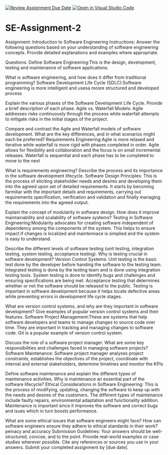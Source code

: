 [![Review Assignment Due Date](https://classroom.github.com/assets/deadline-readme-button-24ddc0f5d75046c5622901739e7c5dd533143b0c8e959d652212380cedb1ea36.svg)](https://classroom.github.com/a/-ucQIGTc)
[![Open in Visual Studio Code](https://classroom.github.com/assets/open-in-vscode-718a45dd9cf7e7f842a935f5ebbe5719a5e09af4491e668f4dbf3b35d5cca122.svg)](https://classroom.github.com/online_ide?assignment_repo_id=15244335&assignment_repo_type=AssignmentRepo)
# SE-Assignment-2
Assignment: Introduction to Software Engineering
Instructions:
Answer the following questions based on your understanding of software engineering concepts. Provide detailed explanations and examples where appropriate.

Questions:
Define Software Engineering:This is the design, development, testing and maintenance of software applications.

What is software engineering, and how does it differ from traditional programming?
Software Development Life Cycle (SDLC):Software engineering is more intelligent and usesa mosre structured and developed process

Explain the various phases of the Software Development Life Cycle. Provide a brief description of each phase.
Agile vs. Waterfall Models: Agile addresses risks continuously through the process while waterfall attempts to mitigate risks in the initial stages of the project.

Compare and contrast the Agile and Waterfall models of software development. What are the key differences, and in what scenarios might each be preferred?
Requirements Engineering:Agile is more relaxed and iterative while waterfall is more rigid with phases completed in order. Agile allows for flexibility and collaboration and the focus is on small incremental releases. Waterfall is sequential and each phase has to be completed to move to the next

What is requirements engineering? Describe the process and its importance in the software development lifecycle.
Software Design Principles: This is the process of eliciting stakeholder needs and desires and developing them into the agreed upon set of detailed requirements. It starts by becoming farmiliar with the important details and requirements, carrying out requirements specification, verification and validation and finally managing the requirements into the agreed output.

Explain the concept of modularity in software design. How does it improve maintainability and scalability of software systems?
Testing in Software Engineering:Modularity advocates for creating software independent of dependency among the components of the system. This helps to ensure impact if changes is localized and maintennace is simplied and the system is easy to understand.

Describe the different levels of software testing (unit testing, integration testing, system testing, acceptance testing). Why is testing crucial in software development?
Version Control Systems: Unit testing is the basic test done by the developer before handing the software to the testing team. Integrated testing is done by the testing team and is done using integration testing tools. System testing is done to identify bugs and challenges and ensuring specifications are being met. Acceptance testing that determines whether or not the software should be released to the public. Testing is important in software development because it helps locate defective areas while preventing errors in development life cycle stages.

What are version control systems, and why are they important in software development? Give examples of popular version control systems and their features.
Software Project Management:These are systems that help software developers and teams to manage changes to source code over time. They are important in tracking and managing changes to software code. Git is a popular example of version control system.

Discuss the role of a software project manager. What are some key responsibilities and challenges faced in managing software projects?
Software Maintenance: Software project manager analyses project constraints, establishes the objectives of the project, coordinate with internal and external stakeholders, determine timelines and monitor the KPIs

Define software maintenance and explain the different types of maintenance activities. Why is maintenance an essential part of the software lifecycle?
Ethical Considerations in Software Engineering: This is the process of modifying, updating, changing the software to keep up with the needs and desires of the customers. The different types of maintenance include faulty repairs, environmental adaptation and functionality addition. Maintenance is important since it improves the software and correct bugs and isues which in turn boosts performance.

What are some ethical issues that software engineers might face? How can software engineers ensure they adhere to ethical standards in their work? peivacy and accuracy
Submission Guidelines:
Your answers should be well-structured, concise, and to the point.
Provide real-world examples or case studies wherever possible.
Cite any references or sources you use in your answers.
Submit your completed assignment by [due date].
